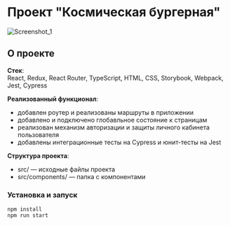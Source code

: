 # Проект "Космическая бургерная"
![Screenshot_1](https://github.com/NoKaLoKa/stellar-burger/assets/34033274/71d96d32-0c0b-4579-9794-246ac20070a4)

## О проекте

**Стек**:  
React, Redux, React Router, TypeScript, HTML, CSS, Storybook, Webpack, Jest, Cypress

**Реализованный функционал**:
- добавлен роутер и реализованы маршруты в приложении
- добавлено и подключено глобавльное состояние к страницам
- реализован механизм авторизации и защиты личного кабинета пользователя
- добавлены интеграционные тесты на Cypress и юнит-тесты на Jest

**Структура проекта**:

- src/ — исходные файлы проекта
- src/components/ — папка с компонентами

### Установка и запуск

```
npm install
npm run start
```
